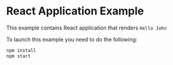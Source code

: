 # React Application Example

This example contains React application that renders `Hello John`

To launch this example you need to do the following:

```bash
npm install
npm start
```
